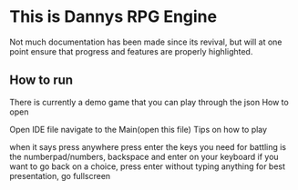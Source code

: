 # This is Dannys RPG Engine

Not much documentation has been made since its revival, but will at one point ensure that progress and features are properly highlighted.
## How to run
There is currently a demo game that you can play through the json 
How to open

Open IDE file
navigate to the Main(open this file)
Tips on how to play


when it says press anywhere press enter
the keys you need for battling is the numberpad/numbers, backspace and enter on your keyboard
if you want to go back on a choice, press enter without typing anything
for best presentation, go fullscreen
